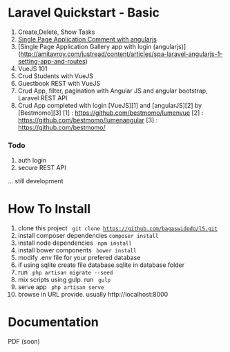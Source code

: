 # Laravel Quickstart - Basic

1. Create,Delete, Show Tasks
2. [Single Page Application Comment with angularjs](https://scotch.io/tutorials/create-a-laravel-and-angular-single-page-comment-application)
3. [Single Page Application Gallery app with login (angularjs)] (http://amitavroy.com/justread/content/articles/spa-laravel-angularjs-1-setting-app-and-routes)
4. VueJS 101
5. Crud Students with VueJS
6. Guestbook REST with VueJS
7. Crud App, filter, pagination with Angular JS and angular bootstrap, Laravel REST API
8. Crud App completed with login [VueJS][1] and [angularJS][2] by [Bestmomo][3]
[1] : https://github.com/bestmomo/lumenvue
[2] : https://github.com/bestmomo/lumenangular
[3] : https://github.com/bestmomo/

### Todo
1. auth login
2. secure REST API


... still development


# How To Install
1. clone this project <code> git clone https://github.com/bagaswidodo/l5.git</code>
2. install composer dependencies <code>composer install</code>
3. install node dependencies <code> npm install </code> 
4. install bower components <code> bower install </code>
5. modify .env file for your prefered database
6. if using sqlite create file database.sqlite in database folder
7. run <code> php artisan migrate --seed </code>
8. mix scripts using gulp. run <code> gulp </code>
8. serve app <code> php artisan serve</code>
9. browse in URL provide. usually http://localhost:8000

# Documentation

PDF (soon)